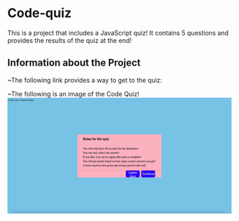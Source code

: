 # Code-quiz
This is a project that includes a JavaScript quiz! It contains 5 questions and provides the results of the quiz at the end!

## Information about the Project
~The following link provides a way to get to the quiz:

~The following is an image of the Code Quiz!
![Get Started](./assets/images/image.jpg)